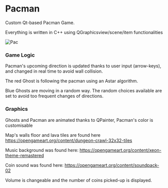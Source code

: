 # Pacman
Custom Qt-based Pacman Game.

Everything is written in C++ using QGraphicsview/scene/item functionalities

![Pac](https://user-images.githubusercontent.com/45261035/71520938-ee971f00-28be-11ea-9532-188336f25673.gif)


### Game Logic

Pacman's upcoming direction is updated thanks to user input (arrow-keys), and changed in real time to avoid wall collision.

The red Ghost is following the pacman using an Astar algorithm.

Blue Ghosts are moving in a random way. The random choices available are set to avoid too frequent changes of directions.


### Graphics

Ghosts and Pacman are animated thanks to QPainter,
Pacman's color is customisable

Map's walls floor and lava tiles are found here https://opengameart.org/content/dungeon-crawl-32x32-tiles

Music background was found here: https://opengameart.org/content/xeon-theme-remastered

Coin sound was found here: https://opengameart.org/content/soundpack-02

Volume is changeable and the number of coins picked-up is displayed.
